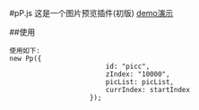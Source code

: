 #pP.js
    这是一个图片预览插件(初版)
    [demo演示](https://yinshuxun.github.io/pPjs/index.html)

##使用 
```
使用如下:
new Pp({
                        id: "picc",
                        zIndex: "10000",
                        picList: picList,
                        currIndex: startIndex
                    });

```
